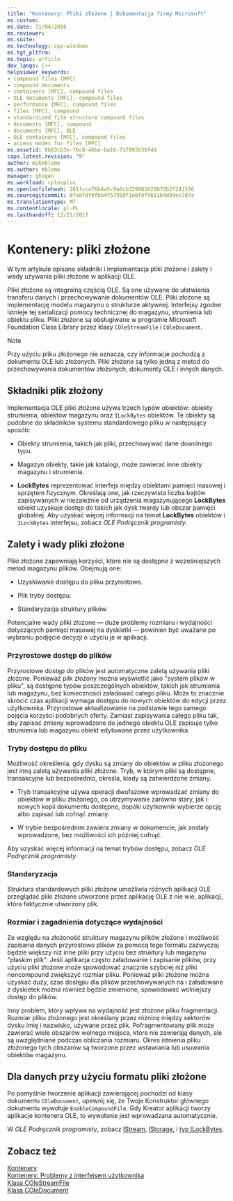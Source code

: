 ```yaml
---
title: "Kontenery: Pliki złożone | Dokumentacja firmy Microsoft"
ms.custom: 
ms.date: 11/04/2016
ms.reviewer: 
ms.suite: 
ms.technology: cpp-windows
ms.tgt_pltfrm: 
ms.topic: article
dev_langs: C++
helpviewer_keywords:
- compound files [MFC]
- compound documents
- containers [MFC], compound files
- OLE documents [MFC], compound files
- performance [MFC], compound files
- files [MFC], compound
- standardized file structure compound files
- documents [MFC], compound
- documents [MFC], OLE
- OLE containers [MFC], compound files
- access modes for files [MFC]
ms.assetid: 8b83cb3e-76c8-4bbe-ba16-737092b36f49
caps.latest.revision: "9"
author: mikeblome
ms.author: mblome
manager: ghogen
ms.workload: cplusplus
ms.openlocfilehash: 261fcca76b4a5c9a6cb329081028672b2f241576
ms.sourcegitcommit: 8fa8fdf0fbb4f57950f1e8f4f9b81b4d39ec7d7a
ms.translationtype: MT
ms.contentlocale: pl-PL
ms.lasthandoff: 12/21/2017
---
```

# <a name="containers-compound-files"></a>Kontenery: pliki złożone
W tym artykule opisano składniki i implementacja pliki złożone i zalety i wady używania pliki złożone w aplikacji OLE.  
  
 Pliki złożone są integralną częścią OLE. Są one używane do ułatwienia transferu danych i przechowywanie dokumentów OLE. Pliki złożone są implementację modelu magazynu o strukturze aktywnej. Interfejsy zgodne istnieje tej serializacji pomocy technicznej do magazynu, strumienia lub obiektu pliku. Pliki złożone są obsługiwane w programie Microsoft Foundation Class Library przez klasy `COleStreamFile` i `COleDocument`.  
  
> [!NOTE]
>  Przy użyciu pliku złożonego nie oznacza, czy informacje pochodzą z dokumentu OLE lub złożonych. Pliki złożone są tylko jedną z metod do przechowywania dokumentów złożonych, dokumenty OLE i innych danych.  
  
##  <a name="_core_components_of_a_compound_file"></a>Składniki plik złożony  
 Implementacja OLE pliki złożone używa trzech typów obiektów: obiekty strumienia, obiektów magazynu oraz `ILockBytes` obiektów. Te obiekty są podobne do składników systemu standardowego pliku w następujący sposób:  
  
-   Obiekty strumienia, takich jak pliki, przechowywać dane dowolnego typu.  
  
-   Magazyn obiekty, takie jak katalogi, może zawierać inne obiekty magazynu i strumienia.  
  
-   **LockBytes** reprezentować interfejs między obiektami pamięci masowej i sprzętem fizycznym. Określają one, jak rzeczywista liczba bajtów zapisywanych w niezależnie od urządzenia magazynującego **LockBytes** obiekt uzyskuje dostęp do takich jak dysk twardy lub obszar pamięci globalnej. Aby uzyskać więcej informacji na temat **LockBytes** obiektów i `ILockBytes` interfejsu, zobacz *OLE Podręcznik programisty*.  
  
##  <a name="_core_advantages_and_disadvantages_of_compound_files"></a>Zalety i wady pliki złożone  
 Pliki złożone zapewniają korzyści, które nie są dostępne z wcześniejszych metod magazynu plików. Obejmują one:  
  
-   Uzyskiwanie dostępu do pliku przyrostowe.  
  
-   Plik tryby dostępu.  
  
-   Standaryzacja struktury plików.  
  
 Potencjalne wady pliki złożone — duże problemy rozmiaru i wydajności dotyczących pamięci masowej na dyskietki — powinien być uważane po wybraniu podjęcie decyzji o użyciu je w aplikacji.  
  
###  <a name="_core_incremental_access_to_files"></a>Przyrostowe dostęp do plików  
 Przyrostowe dostęp do plików jest automatyczne zaletą używania pliki złożone. Ponieważ plik złożony można wyświetlić jako "system plików w pliku", są dostępne typów poszczególnych obiektów, takich jak strumienia lub magazynu, bez konieczności załadować całego pliku. Może to znacznie skrócić czas aplikacji wymaga dostępu do nowych obiektów do edycji przez użytkownika. Przyrostowe aktualizowanie na podstawie tego samego pojęcia korzyści podobnych oferty. Zamiast zapisywania całego pliku tak, aby zapisać zmiany wprowadzone do jednego obiektu OLE zapisuje tylko strumienia lub magazynu obiekt edytowane przez użytkownika.  
  
###  <a name="_core_file_access_modes"></a>Tryby dostępu do pliku  
 Możliwość określenia, gdy dysku są zmiany do obiektów w pliku złożonego jest inną zaletą używania pliki złożone. Tryb, w którym pliki są dostępne, transakcyjne lub bezpośrednio, określa, kiedy są zatwierdzone zmiany.  
  
-   Tryb transakcyjne używa operacji dwufazowe wprowadzać zmiany do obiektów w pliku złożonego, co utrzymywanie zarówno stary, jak i nowych kopii dokumentu dostępne, dopóki użytkownik wybierze opcję albo zapisać lub cofnąć zmiany.  
  
-   W trybie bezpośrednim zawiera zmiany w dokumencie, jak zostały wprowadzone, bez możliwości ich później cofnąć.  
  
 Aby uzyskać więcej informacji na temat trybów dostępu, zobacz *OLE Podręcznik programisty*.  
  
###  <a name="_core_standardization"></a>Standaryzacja  
 Struktura standardowych pliki złożone umożliwia różnych aplikacji OLE przeglądać pliki złożone utworzone przez aplikację OLE z nie wie, aplikacji, która faktycznie utworzony plik.  
  
###  <a name="_core_size_and_performance_considerations"></a>Rozmiar i zagadnienia dotyczące wydajności  
 Ze względu na złożoność struktury magazynu plików złożone i możliwość zapisania danych przyrostowo plików za pomocą tego formatu zazwyczaj będzie większy niż inne pliki przy użyciu bez struktury lub magazynu "płaskim plik". Jeśli aplikacja często załadowanie i zapisanie plików, przy użyciu pliki złożone może spowodować znacznie szybciej niż pliki noncompound zwiększyć rozmiar pliku. Ponieważ pliki złożone można uzyskać duży, czas dostępu dla plików przechowywanych na i załadowane z dyskietek można również będzie zmienione, spowodować wolniejszy dostęp do plików.  
  
 Inny problem, który wpływa na wydajność jest złożone pliku fragmentacji. Rozmiar pliku złożonego jest określany przez różnicę między sektorów dysku imię i nazwisko, używane przez plik. Pofragmentowany plik może zawierać wiele obszarów wolnego miejsca, które nie zawierają danych, ale są uwzględniane podczas obliczania rozmiaru. Okres istnienia pliku złożonego tych obszarów są tworzone przez wstawiania lub usuwania obiektów magazynu.  
  
##  <a name="_core_using_compound_files_format_for_your_data"></a>Dla danych przy użyciu formatu pliki złożone  
 Po pomyślnie tworzenie aplikacji zawierającej pochodzi od klasy dokumentu `COleDocument`, upewnij się, że Twoje Konstruktor głównego dokumentu wywołuje `EnableCompoundFile`. Gdy Kreator aplikacji tworzy aplikacje kontenera OLE, to wywołanie jest wprowadzana automatycznie.  
  
 W *OLE Podręcznik programisty*, zobacz [IStream](http://msdn.microsoft.com/library/windows/desktop/aa380034), [IStorage](http://msdn.microsoft.com/library/windows/desktop/aa380015), i [typ ILockBytes](http://msdn.microsoft.com/library/windows/desktop/aa379238).  
  
## <a name="see-also"></a>Zobacz też  
 [Kontenery](../mfc/containers.md)   
 [Kontenery: Problemy z interfejsem użytkownika](../mfc/containers-user-interface-issues.md)   
 [Klasa COleStreamFile](../mfc/reference/colestreamfile-class.md)   
 [Klasa COleDocument](../mfc/reference/coledocument-class.md)
